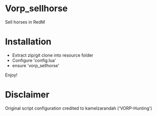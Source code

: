# Vorp_sellhorse
Sell horses in RedM

# Installation

- Extract zip/git clone into resource folder
- Configure 'config.lua'
- ensure 'vorp_sellhorse'

Enjoy!

# Disclaimer

Original script configuration credited to kamelzarandah ('VORP-Hunting')
